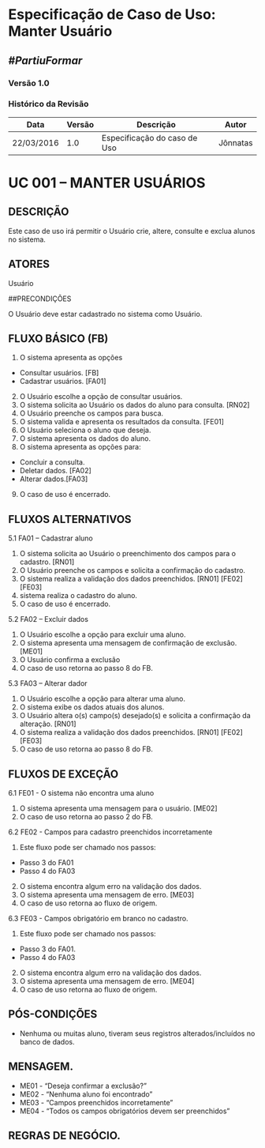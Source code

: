 # **Especificação de Caso de Uso: Manter Usuário**

##  ***#PartiuFormar***

### **Versão 1.0**

### Histórico da Revisão
Data|Versão|Descrição|Autor
-----|------|---------|-------
22/03/2016|1.0|Especificação do caso de Uso|Jônnatas

# UC 001 – MANTER USUÁRIOS
## DESCRIÇÃO

Este caso de uso irá permitir o Usuário crie, altere, consulte e exclua alunos no sistema.

## ATORES

Usuário

##PRECONDIÇÕES

O Usuário deve estar cadastrado no sistema como Usuário.

## FLUXO BÁSICO (FB) 

1. O sistema apresenta as opções
* Consultar usuários. [FB]
* Cadastrar usuários. [FA01]
2. O Usuário escolhe a opção de consultar usuários. 
3. O sistema solicita ao Usuário os dados do aluno para consulta. [RN02]
4. O Usuário preenche os campos para busca.
5. O sistema valida e apresenta os resultados da consulta. [FE01]
6. O Usuário seleciona o aluno que deseja.
7. O sistema apresenta os dados do aluno.
8. O sistema apresenta as opções para:
* Concluir a consulta.
* Deletar dados. [FA02]
* Alterar dados.[FA03]
9. O caso de uso é encerrado.	

## FLUXOS ALTERNATIVOS
5.1 FA01 – Cadastrar aluno

1. O sistema solicita ao Usuário o preenchimento dos campos para o cadastro. [RN01]
2. O Usuário preenche os campos e solicita a confirmação do cadastro.
3. O sistema realiza a validação dos dados preenchidos. [RN01] [FE02] [FE03]
4. sistema realiza o cadastro do aluno.
5. O caso de uso é encerrado.

5.2 FA02 – Excluir dados

1. O Usuário escolhe a opção para excluir uma aluno.
2. O sistema apresenta uma mensagem de confirmação de exclusão. [ME01]
3. O Usuário confirma a exclusão
4. O caso de uso retorna ao passo 8 do FB.

5.3 FA03 – Alterar dador

1. O Usuário escolhe a opção para alterar uma aluno.
2. O sistema exibe os dados atuais dos alunos.
3. O Usuário altera o(s) campo(s) desejado(s) e solicita a confirmação da alteração. [RN01] 
4. O sistema realiza a validação dos dados preenchidos. [RN01] [FE02] [FE03]
5. O caso de uso retorna ao passo 8 do FB.

## FLUXOS DE EXCEÇÃO

6.1 FE01 - O sistema não encontra uma aluno
1. O sistema apresenta uma mensagem para o usuário.  [ME02]
2. O caso de uso retorna ao passo 2 do FB.

6.2 FE02 - Campos para cadastro preenchidos incorretamente

1. Este fluxo pode ser chamado nos passos:
* Passo 3 do FA01
* Passo 4 do FA03
2. O sistema encontra algum erro na validação dos dados.
3. O sistema apresenta uma mensagem de erro. [ME03]
4. O caso de uso retorna ao fluxo de origem.

6.3 FE03 - Campos obrigatório em branco no cadastro.

1. Este fluxo pode ser chamado nos passos:
* Passo 3 do FA01.
* Passo 4 do FA03
2. O sistema encontra algum erro na validação dos dados.
3. O sistema apresenta uma mensagem de erro. [ME04]
4. O caso de uso retorna ao fluxo de origem.

## PÓS-CONDIÇÕES
* Nenhuma ou muitas aluno, tiveram seus registros alterados/incluídos no banco de dados.

## MENSAGEM.
* ME01 - “Deseja confirmar a exclusão?”
* ME02 - “Nenhuma aluno foi encontrado”
* ME03 - “Campos preenchidos incorretamente”
* ME04 - “Todos os campos obrigatórios devem ser preenchidos”

## REGRAS DE NEGÓCIO.
 
